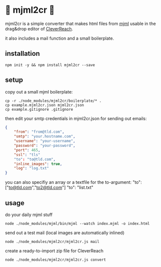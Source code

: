 # 🌈 mjml2cr 🌈

mjml2cr is a simple converter that makes html files from [mjml](https://mjml.io) usable in the drag&drop editor of [CleverReach](https://www.cleverreach.com/en/).

it also includes a mail function and a small boilerplate.

## installation

```
npm init -y && npm install mjml2cr --save
```

## setup

copy out a small mjml boilerplate:
```
cp -r ./node_modules/mjml2cr/boilerplate/* .
cp example.mjml2cr.json mjml2cr.json
cp example.gitignore .gitignore
```

then edit your smtp credentials in mjml2cr.json for sending out emails:
```json
{
    "from": "from@tld.com",
    "smtp": "your.hostname.com",
    "username": "your-username",
    "password": "your-password",
    "port": 465,
    "ssl": "tls"
    "to": "to@tld.com",
    "inline_images": true,
    "log": "log.txt"
}
```

you can also specifiy an array or a textfile for the to-argument:
    "to": ["to@tld.com","to2@tld.com"]
    "to": "list.txt"

## usage

do your daily mjml stuff
```
node ./node_modules/mjml/bin/mjml --watch index.mjml -o index.html
```

send out a test mail (local images are automatically inlined)
```
node ./node_modules/mjml2cr/mjml2cr.js mail
```

create a ready-to-import zip file for CleverReach
```
node ./node_modules/mjml2cr/mjml2cr.js convert
```